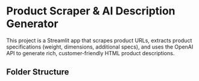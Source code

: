 # Product Scraper & AI Description Generator

This project is a Streamlit app that scrapes product URLs, extracts product specifications (weight, dimensions, additional specs), and uses the OpenAI API to generate rich, customer-friendly HTML product descriptions.

## Folder Structure

